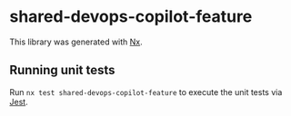 # shared-devops-copilot-feature

This library was generated with [Nx](https://nx.dev).

## Running unit tests

Run `nx test shared-devops-copilot-feature` to execute the unit tests via [Jest](https://jestjs.io).

